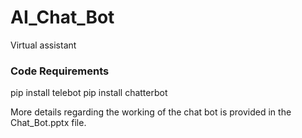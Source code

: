 # AI_Chat_Bot
Virtual assistant

### Code Requirements
pip install telebot 
pip install chatterbot

More details regarding the working of the chat bot is provided in the Chat_Bot.pptx file.
